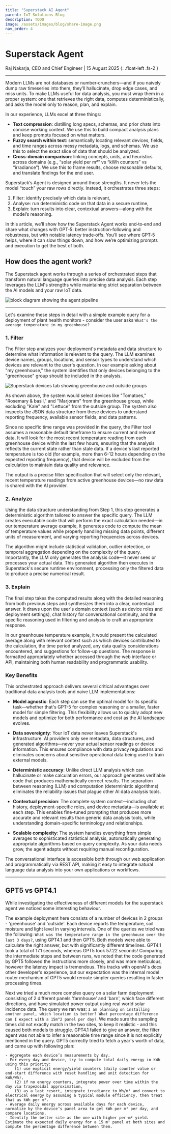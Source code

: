 ```yaml
---
title: "Superstack AI Agent"
parent: IoT Solutions Blog
description: TODO
image: /assets/images/blog/share-image.png
nav_order: 4
---
```


# **Superstack Agent**

Raj Nakarja, CEO and Chief Engineer \| 15 August 2025
{: .float-left .fs-2 }

---

Modern LLMs are not databases or number‑crunchers—and if you naively dump raw timeseries into them, they’ll hallucinate, drop edge cases, and miss units. To make LLMs useful for data analysis, you must wrap them in a proper system: one that retrieves the right data, computes deterministically, and asks the model only to reason, plan, and explain.

In our experience, LLMs excel at three things:
- **Text compression**: distilling long specs, schemas, and prior chats into concise working context. We use this to build compact analysis plans and keep prompts focused on what matters.
- **Fuzzy search within text**: semantically locating relevant devices, fields, and time ranges across messy metadata, logs, and schemas. We use this to select the exact slice of data that should be analyzed.
- **Cross‑domain comparison**: linking concepts, units, and heuristics across domains (e.g., “solar yield per m²” vs “kWh counters” vs “irradiance”). We use this to frame results, choose reasonable defaults, and translate findings for the end user.

Superstack’s Agent is designed around those strengths. It never lets the model “touch” your raw rows directly. Instead, it orchestrates three steps:
1) Filter: identify precisely which data is relevant,
2) Analyse: run deterministic code on that data in a secure runtime,
3) Explain: turn results into clear, contextual answers—along with the model’s reasoning.

In this article, we’ll show how the Superstack Agent works end‑to‑end and share what changes with GPT‑5: better instruction‑following and robustness, but with notable latency trade‑offs. You’ll see where GPT‑5 helps, where it can slow things down, and how we’re optimizing prompts and execution to get the best of both.

## How does the agent work? 

The Superstack agent works through a series of orchestrated steps that transform natural language queries into precise data analysis. Each step leverages the LLM's strengths while maintaining strict separation between the AI models and your raw IoT data.

![block diagram showing the agent pipeline](/assets/images/blog/superstack-agent-pipeline.drawio.png)

---

Let's examine these steps in detail with a simple example query for a deployment of plant health monitors - consider the user asks `What's the average temperature in my greenhouse?`

### 1. Filter

The Filter step analyzes your deployment's metadata and data structure to determine what information is relevant to the query. The LLM examines device names, groups, locations, and sensor types to understand which devices are relevant to the user's question. In our example asking about "my greenhouse," the system identifies that only devices belonging to the "greenhouse" group should be included in the analysis.

![Superstack devices tab showing greenhouse and outside groups](/assets/images/blog/superstack-agent-devices.png)

As shown above, the system would select devices like "Tomatoes," "Rosemary & basil," and "Marjoram" from the greenhouse group, while excluding "Kale" and "Lettuce" from the outside group. The system also inspects the JSON data structure from these devices to understand reporting frequency, available sensor fields, and data patterns.

Since no specific time range was provided in the query, the Filter tool assumes a reasonable default timeframe to ensure current and relevant data. It will look for the most recent temperature reading from each greenhouse device within the last few hours, ensuring that the analysis reflects the current state rather than stale data. If a device's last reported temperature is too old (for example, more than 6-12 hours depending on the expected reporting frequency), that device will be excluded from the calculation to maintain data quality and relevance.

The output is a precise filter specification that will select only the relevant, recent temperature readings from active greenhouse devices—no raw data is shared with the AI provider.

### 2. Analyze

Using the data structure understanding from Step 1, this step generates a deterministic algorithm tailored to answer the specific query. The LLM creates executable code that will perform the exact calculation needed—in our temperature average example, it generates code to compute the mean of temperature values while properly handling missing data points, different units of measurement, and varying reporting frequencies across devices.

The algorithm might include statistical validation, outlier detection, or temporal aggregation depending on the complexity of the query. Importantly, the LLM only generates the analysis code—it never sees or processes your actual data. This generated algorithm then executes in Superstack's secure runtime environment, processing only the filtered data to produce a precise numerical result.

### 3. Explain

The final step takes the computed results along with the detailed reasoning from both previous steps and synthesizes them into a clear, contextual answer. It draws upon the user's domain context (such as device roles and deployment settings), chat history for conversational continuity, and the specific reasoning used in filtering and analysis to craft an appropriate response.

In our greenhouse temperature example, it would present the calculated average along with relevant context such as which devices contributed to the calculation, the time period analyzed, any data quality considerations encountered, and suggestions for follow-up questions. The response is formatted appropriately whether accessed through the web interface or API, maintaining both human readability and programmatic usability.

### Key Benefits

This orchestrated approach delivers several critical advantages over traditional data analysis tools and naive LLM implementations:

- **Model agnostic**: Each step can use the optimal model for its specific task—whether that's GPT-5 for complex reasoning or a smaller, faster model for simple filtering. This flexibility allows us to quickly adopt new models and optimize for both performance and cost as the AI landscape evolves.

- **Data sovereignty**: Your IoT data never leaves Superstack's infrastructure. AI providers only see metadata, data structures, and generated algorithms—never your actual sensor readings or device information. This ensures compliance with data privacy regulations and eliminates concerns about sensitive operational data being used to train external models.

- **Deterministic accuracy**: Unlike direct LLM analysis which can hallucinate or make calculation errors, our approach generates verifiable code that produces mathematically correct results. The separation between reasoning (LLM) and computation (deterministic algorithms) eliminates the reliability issues that plague other AI data analysis tools.

- **Contextual precision**: The complete system context—including chat history, deployment-specific roles, and device metadata—is available at each step. This enables fine-tuned prompting that produces more accurate and relevant results than generic data analysis tools, while understanding domain-specific terminology and relationships.

- **Scalable complexity**: The system handles everything from simple averages to sophisticated statistical analysis, automatically generating appropriate algorithms based on query complexity. As your data needs grow, the agent adapts without requiring manual reconfiguration.

The conversational interface is accessible both through our web application and programmatically via REST API, making it easy to integrate natural language data analysis into your own applications or workflows.

---

## GPT5 vs GPT4.1
While investigating the effectiveness of different models for the superstack agent we noticed some interesting behaviour.

The example deployment here consists of a number of devices in 2 groups - 'greenhouse' and 'outside'. Each device reports the temperature, soil moisture and light level in varying intervals.
One of the queries we tried was the following: `What was the temperature range in the greenhouse over the last 3 days?`, using GPT4.1 and then GPT5.
Both models were able to calculate the right answer, but with significantly different timelines. GPT4.1 took a total of 17.1 seconds, whereas GPT5 took 57.22 seconds! Comparing the intermediate steps and between runs, we noted that the code generated by GPT5 followed the instructions more closely, and was more meticulous, however the latency impact is tremendous. This tracks with openAI's docs other developer's experience, but our expectation was the internal model router mechanism of GPT5 would reroute simpler queries resulting in faster processing times.

Next we tried a much more complex query on a solar farm deployment consisting of 2 different panels 'farmhouse' and 'barn', which face different directions, and have simulated power output using real world solar incidence data. The query we ran was: `I am planning on installing another panel, which location is better? What percentage difference can I expect with a 15m^2 panel per day?`. We made sure the sampling times did not exactly match in the two sites, to keep it realistic - and this caused both models to struggle. GPT4.1 failed to give an answer, the filter agent was not able to infer a reasonable time range since it is not explicitly mentioned in the query. GPT5 correctly tried to fetch a year's worth of data, and came up with following plan:
```
- Aggregate each device’s measurements by day. 
- For every day and device, try to compute total daily energy in kWh using this priority: 
    (1) use explicit energy/yield counters (daily counter value or end-start difference with reset handling and unit detection for kWh/Wh), 
    (2) if no energy counters, integrate power over time within the day via trapezoidal approximation, 
    (3) as a last resort, integrate irradiance to Wh/m² and convert to electrical energy by assuming a typical module efficiency, then treat that as kWh per m². 
- Average daily energy across available days for each device, normalize by the device’s panel area to get kWh per m² per day, and compare locations. 
- Identify the better site as the one with higher per‑m² yield. Estimate the expected daily energy for a 15 m² panel at both sites and compute the percentage difference between them.
```
